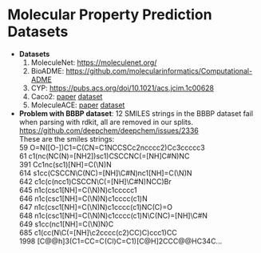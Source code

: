 # Molecular Property Prediction Datasets
- **Datasets**
  1. MoleculeNet: https://moleculenet.org/  
  2. BioADME: https://github.com/molecularinformatics/Computational-ADME
  3. CYP: https://pubs.acs.org/doi/10.1021/acs.jcim.1c00628
  4. Caco2:
     [paper](https://pubmed.ncbi.nlm.nih.gov/27018227/)
     [dataset](https://github.com/Duke-W91/Caco2_prediction/tree/main)
  5. MoleculeACE:
     [paper](https://pubs.acs.org/doi/epdf/10.1021/acs.jcim.2c01073?ref=article_openPDF)
     [dataset](https://github.com/molML/MoleculeACE/tree/main/MoleculeACE/Data/benchmark_data)
- **Problem with BBBP dataset**: 12 SMILES strings in the BBBP dataset fail when parsing with rdkit, all are removed in our splits.   
  https://github.com/deepchem/deepchem/issues/2336  
  These are the smiles strings:  
  59 O=N([O-])C1=C(CN=C1NCCSCc2ncccc2)Cc3ccccc3  
  61 c1(nc(NC(N)=[NH2])sc1)CSCCNC(=[NH]C#N)NC  
  391 Cc1nc(sc1)[NH]=C(\N)N  
  614 s1cc(CSCCN\C(NC)=[NH]\C#N)nc1[NH]=C(\N)N  
  642 c1c(c(ncc1)CSCCN\C(=[NH]\C#N)NCC)Br  
  645 n1c(csc1[NH]=C(\N)N)c1ccccc1  
  646 n1c(csc1[NH]=C(\N)N)c1cccc(c1)N  
  647 n1c(csc1[NH]=C(\N)N)c1cccc(c1)NC(C)=O  
  648 n1c(csc1[NH]=C(\N)N)c1cccc(c1)N\C(NC)=[NH]\C#N  
  649 s1cc(nc1[NH]=C(\N)N)C  
  685 c1(cc(N\C(=[NH]\c2cccc(c2)CC)C)ccc1)CC  
  1998 [C@@h]3(C1=CC=C(Cl)C=C1)[C@H]2CCC@@HC34C...  
